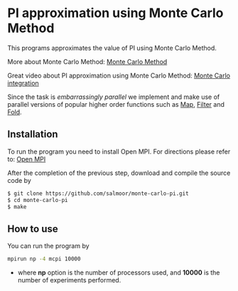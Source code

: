 # PI approximation using Monte Carlo Method
This programs approximates the value of PI using Monte Carlo Method.

More about Monte Carlo Method: [Monte Carlo Method](https://en.wikipedia.org/wiki/Monte_Carlo_method)

Great video about PI approximation using Monte Carlo Method: [Monte Carlo integration](https://youtu.be/ELetCV_wX_c)

Since the task is *embarrassingly parallel* we implement and make use of parallel versions of popular higher order functions such as [Map](https://en.wikipedia.org/wiki/Map_(higher-order_function)), [Filter](https://en.wikipedia.org/wiki/Filter_(higher-order_function)) and [Fold](https://en.wikipedia.org/wiki/Fold_(higher-order_function)).

## Installation

To run the program you need to install Open MPI. For directions please refer to: [Open MPI](https://www.open-mpi.org/)

After the completion of the previous step, download and compile the source code by

```bash
$ git clone https://github.com/salmoor/monte-carlo-pi.git
$ cd monte-carlo-pi
$ make
```



## How to use

You can run the program by

```bash
mpirun np -4 mcpi 10000 
```

* where **np** option is the number of processors used, and **10000** is the number of experiments performed.

